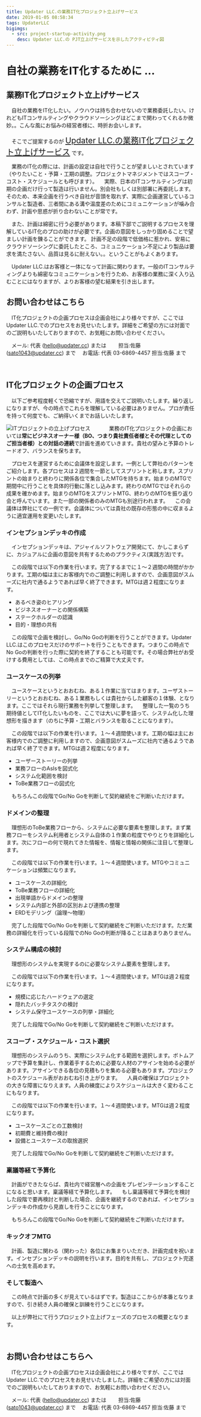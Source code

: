 ```yaml
---
title: Updater LLC.の業務IT化プロジェクト立上げサービス
date: 2019-01-05 08:58:34
tags: UpdaterLLC
bigimgs:
  - src: project-startup-activity.png
    desc: Updater LLC.の PJT立上げサービスを示したアクティビティ図
---
```


# 自社の業務をIT化するために ... 

## 業務IT化プロジェクト立上げサービス

　自社の業務をIT化したい。ノウハウは持ち合わせないので業務委託したい。けれどもITコンサルティングやクラウドソーシングはどこまで関わってくれるか微妙。。こんな風にお悩みの経営者様に、時折お会いします。

　そこでご提案するのが<span style="font-size:16pt; padding: 4px;"><u>Updater LLC.の業務IT化プロジェクト立上げサービス</u></span>です。

　業務のIT化の際には、計画の設定は自社で行うことが望ましいとされています（やりたいこと・予算・工期の調整。プロジェクトマネジメントではスコープ・コスト・スケジュールとも呼びます）。
　実際、日本のITコンサルティングは初期の企画だけ行って製造は行いません。別会社もしくは別部署に再委託します。そのため、本来企画を行うべき自社が音頭を取れず、実際に企画運営しているコンサルと製造者、三者間にある溝や温度差のためにコミュニケーションが噛み合わず、計画や思惑が折り合わないことが常です。

　また、計画は綿密に行う必要があります。本稿下部でご説明するプロセスを理解しているIT化のプロの助けが必要です。企画の意図をしっかり固めることで望ましい計画を錬ることができます。 計画不足の段階で低価格に惹かれ、安易にクラウドソーシングに委託したところ、コミュニケーション不足により製品は要求を満たさない、品質は見るに耐えない。。ということがもよくあります。

　Updater LLC.はお客様と一体になって計画に関わります。一般のITコンサルティングよりも綿密なコミュニケーションを行うため、お客様の業務に深く入り込むことにはなりますが、よりお客様の望む結果を引き出します。


## お問い合わせはこちら

　IT化プロジェクトの企画プロセスは企画会社により様々ですが、ここではUpdater LLC.でのプロセスをお見せいたします。詳細をご希望の方には対面でのご説明もいたしておりますので、お気軽にお問い合わせください。

　メール: 代表 (hello@updater.cc) または 
　　担当:佐藤 (sato1043@updater.cc) まで
　お電話: 代表 03-6869-4457 担当:佐藤 まで

<br>


## IT化プロジェクトの企画プロセス

　以下ご参考程度軽くで恐縮ですが、用語を交えてご説明いたします。繰り返しになりますが、今の時点でこれらを理解している必要はありません。プロが責任を持って何度でも、ご納得いくまでお話しいたします。

![ITプロジェクトの立上げプロセス](/project-startup-service/project-startup-activity.png)
　　
　業務のIT化プロジェクトの企画においては**常にビジネスオーナー様（BO、つまり貴社責任者様とその代理としてのご担当者様）との対話の連続**で計画を進めていきます。貴社の望みと予算のトレードオフ、バランスを保ちます。

　プロセスを運営するために会議体を設定します。一例として弊社のパターンをご紹介します。各プロセスは２週間を一節としてスプリントと称します。スプリントの始まりと終わりに関係各位で集合したMTGを持ちます。始まりのMTGで期間中に行うことを具体的行動に落とし込みます。終わりのMTGではそれらの成果を確かめます。始まりのMTGをスプリントMTG、終わりのMTGを振り返り会と呼んでいます。また一部の関係者のみのMTGも別途行われます。
　この会議体は弊社にての一例です。会議体については貴社の既存の形態の中に収まるように適宜運用を変更いたします。


### インセプションデッキの作成

　インセプションデッキは、アジャイルソフトウェア開発にて、かしこまらずに、カジュアルに企画の意図を共有するためのプラクティス(実践方法)です。

　この段階では以下の作業を行います。完了するまでに１〜２週間の時間がかかります。工期の幅は主にお客様内でのご調整に利用しますので、企画意図がスムーズに社内で通るようであれば早く終了できます。MTGは週２程度になります。

  - あるべき姿のヒアリング
  - ビジネスオーナーとの関係構築
  - ステークホルダーの認識
  - 目的・理想の共有

　この段階で企画を検討し、Go/No Goの判断を行うことができます。Updater LLC.はこのプロセスだけのサポートを行うこともできます。つまりこの時点でNo Goの判断を行った際に契約を終了することも可能です。その場合弊社がお受けする費用としては、この時点までのご精算で大丈夫です。


### ユースケースの列挙

　ユースケースというとおおむね、ある１作業に当てはまります。ユーザストーリーというとおおむね、ある１業務もしくは貴社からした顧客の１体験、となります。ここではそれら現行業務を列挙して整理します。
　整理した一覧のうち期待値としてIT化したいものを、ここでは大いに夢を語って、システム化した理想形を描きます（のちに予算・工期とバランスを取ることになります）。

　この段階では以下の作業を行います。１〜４週間使います。工期の幅は主にお客様内でのご調整に利用しますので、企画意図がスムーズに社内で通るようであれば早く終了できます。MTGは週２程度になります。

  - ユーザーストーリーの列挙
  - 業務フローのAsIsを図式化
  - システム化範囲を検討
  - ToBe業務フローの図式化

　もちろんこの段階でGo/No Goを判断して契約継続をご判断いただけます。


### ドメインの整理

　理想形のToBe業務フローから、システムに必要な要素を整理します。まず業務フローをシステム利用者とシステム自体の１作業の粒度でやりとりを詳細化します。次にフローの何で現れてきた情報を、情報と情報の関係に注目して整理します。

　この段階では以下の作業を行います。１〜４週間使います。MTGやコミュニケーションは頻繁になります。

  - ユースケースの詳細化
  - ToBe業務フローの詳細化
  - 出現単語からドメインの整理
  - システム内部と外部の区別および連携の整理
  - ERDモデリング（論理〜物理）

　完了した段階でGo/No Goを判断して契約継続をご判断いただけます。ただ業務の詳細化を行っている段階でのNo Goの判断が降ることはあまりありません。


### システム構成の検討

　理想形のシステムを実現するのに必要なシステム要素を整理します。

　この段階では以下の作業を行います。１〜４週間使います。MTGは週２程度になります。

  - 規模に応じたハードウェアの選定
  - 隠れたバッチタスクの検討
  - システム保守ユースケースの列挙・詳細化

　完了した段階でGo/No Goを判断して契約継続をご判断いただけます。


### スコープ・スケジュール・コスト選択

　理想形のシステムのうち、実際にシステム化する範囲を選択します。ボトムアップで予算を集計し、作業着手するために必要な人材のアサインを始める必要があります。アサインできる各位の見積もりを集める必要もあります。プロジェクトのスケジュール表がおおむね引き上がります。
　人員の確保はプロジェクトの大きな障害になりえます。人員の練度によりスケジュールは大きく変わることにもなります。

　この段階では以下の作業を行います。１〜４週間使います。MTGは週２程度になります。

  - ユースケースごとの工数検討
  - 初期費と維持費の検討
  - 設備とユースケースの取捨選択

　完了した段階でGo/No Goを判断して契約継続をご判断いただけます。


### 稟議等経て予算化

　計画ができたならば、貴社内で経営層への企画をプレゼンテーションすることになると思います。稟議等経て予算化します。
　もし稟議等経て予算化を検討した段階で要再検討と判断した場合、企画を継続するのであれば、インセプションデッキの作成から見直しを行うことになります。

　もちろんこの段階でGo/No Goを判断して契約継続をご判断いただけます。


### キックオフMTG

　計画、製造に関わる（関わった）各位にお集まりいただき、計画完成を祝います。インセプションデッキの説明を行います。目的を共有し、プロジェクト完遂への士気を高めます。


### そして製造へ

　この時点で計画の多くが見えているはずです。製造はここからが本番となりますので、引き続き人員の確保と訓練を行うことになります。

　以上が弊社にて行うプロジェクト立上げフェーズのプロセスの概要となります。

<br>


## お問い合わせはこちらへ

　IT化プロジェクトの企画プロセスは企画会社により様々ですが、ここではUpdater LLC.でのプロセスをお見せいたしました。詳細をご希望の方には対面でのご説明もいたしておりますので、お気軽にお問い合わせください。

　メール: 代表 (hello@updater.cc) または 
　　担当:佐藤 (sato1043@updater.cc) まで
　お電話: 代表 03-6869-4457 担当:佐藤 まで

<br>
